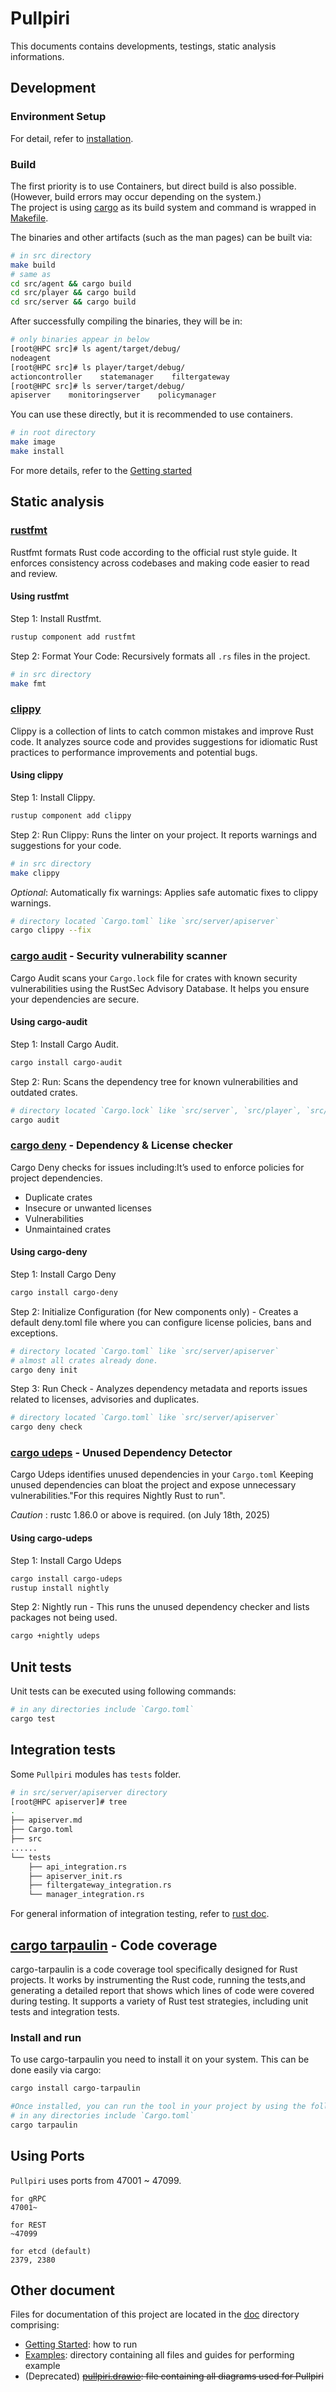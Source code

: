 <!--
SPDX-FileCopyrightText: Copyright 2024 LG Electronics Inc.

SPDX-License-Identifier: Apache-2.0
-->

# Pullpiri

This documents contains developments, testings, static analysis informations.

## Development

### Environment Setup

For detail, refer to [installation](/doc/docs/getting-started.md#installation).

### Build

The first priority is to use Containers, but direct build is also possible. (However, build errors may occur depending on the system.)  
The project is using [cargo](https://doc.rust-lang.org/cargo/) as its build system and command is wrapped in [Makefile](/Makefile).

The binaries and other artifacts (such as the man pages) can be built via:

```bash
# in src directory
make build
# same as
cd src/agent && cargo build
cd src/player && cargo build
cd src/server && cargo build
```

After successfully compiling the binaries, they will be in:

```bash
# only binaries appear in below
[root@HPC src]# ls agent/target/debug/
nodeagent
[root@HPC src]# ls player/target/debug/
actioncontroller    statemanager    filtergateway
[root@HPC src]# ls server/target/debug/
apiserver    monitoringserver    policymanager
```

You can use these directly, but it is recommended to use containers.

```bash
# in root directory
make image
make install
```

For more details, refer to the [Getting started](/doc/docs/getting-started.md)

## Static analysis

### [rustfmt](https://github.com/rust-lang/rustfmt)

Rustfmt formats Rust code according to the official rust style guide.
It enforces consistency across codebases and making code easier to read and review.

#### Using rustfmt

Step 1: Install Rustfmt.

```bash
rustup component add rustfmt 
```

Step 2: Format Your Code: Recursively formats all `.rs` files in the project.

```bash
# in src directory
make fmt
```

### [clippy](https://doc.rust-lang.org/nightly/clippy/)

Clippy is a collection of lints to catch common mistakes and improve Rust code.
It analyzes source code and provides suggestions for idiomatic Rust practices
to performance improvements and potential bugs.

#### Using clippy

Step 1: Install Clippy.

```bash
rustup component add clippy
```

Step 2: Run Clippy: Runs the linter on your project.
It reports warnings and suggestions for your code.

```bash
# in src directory
make clippy
```

*Optional*: Automatically fix warnings: Applies safe automatic fixes to clippy warnings.

```bash
# directory located `Cargo.toml` like `src/server/apiserver`
cargo clippy --fix
```

### [cargo audit](https://crates.io/crates/cargo-audit) - Security vulnerability scanner

Cargo Audit scans your `Cargo.lock` file for crates with known security
vulnerabilities using the RustSec Advisory Database.
It helps you ensure your dependencies are secure.

#### Using cargo-audit

Step 1: Install Cargo Audit.

```bash
cargo install cargo-audit
```

Step 2: Run: Scans the dependency tree for known vulnerabilities and outdated crates.

```bash
# directory located `Cargo.lock` like `src/server`, `src/player`, `src/agent`
cargo audit
```

### [cargo deny](https://crates.io/crates/cargo-deny) - Dependency & License checker

Cargo Deny checks for issues including:It’s used to enforce policies for project dependencies.

- Duplicate crates
- Insecure or unwanted licenses
- Vulnerabilities
- Unmaintained crates

#### Using cargo-deny

Step 1: Install Cargo Deny

```bash
cargo install cargo-deny
```

Step 2: Initialize Configuration (for New components only) -
Creates a default deny.toml file where you can configure license policies, bans and exceptions.

```bash
# directory located `Cargo.toml` like `src/server/apiserver`
# almost all crates already done.
cargo deny init
```

Step 3: Run Check -
Analyzes dependency metadata and reports issues related to licenses, advisories and duplicates.

```bash
# directory located `Cargo.toml` like `src/server/apiserver`
cargo deny check
```

### [cargo udeps](https://crates.io/crates/cargo-udeps) - Unused Dependency Detector

Cargo Udeps identifies unused dependencies in your `Cargo.toml` Keeping unused dependencies can bloat the project and expose unnecessary vulnerabilities."For this requires Nightly Rust to run".

*Caution* : rustc 1.86.0 or above is required. (on July 18th, 2025)

#### Using cargo-udeps

Step 1: Install Cargo Udeps

```bash
cargo install cargo-udeps
rustup install nightly
```

Step 2: Nightly run -
This runs the unused dependency checker and lists packages not being used.

```bash
cargo +nightly udeps
```

## Unit tests

Unit tests can be executed using following commands:

```bash
# in any directories include `Cargo.toml`
cargo test
```

## Integration tests

Some `Pullpiri` modules has `tests` folder.

```bash
# in src/server/apiserver directory
[root@HPC apiserver]# tree
.
├── apiserver.md
├── Cargo.toml
├── src
......
└── tests
    ├── api_integration.rs
    ├── apiserver_init.rs
    ├── filtergateway_integration.rs
    └── manager_integration.rs
```

For general information of integration testing, refer to [rust doc](https://doc.rust-lang.org/rust-by-example/testing/integration_testing.html).

## [cargo tarpaulin](https://crates.io/crates/cargo-tarpaulin) - Code coverage

cargo-tarpaulin is a code coverage tool specifically designed for Rust projects.
It works by instrumenting the Rust code, running the tests,and
generating a detailed report that shows which lines of code were covered during testing.
It supports a variety of Rust test strategies, including unit tests and integration tests.

### Install and run

To use cargo-tarpaulin you need to install it on your system.
This can be done easily via cargo:

```bash
cargo install cargo-tarpaulin

#Once installed, you can run the tool in your project by using the following command:
# in any directories include `Cargo.toml`
cargo tarpaulin
```

## Using Ports

`Pullpiri` uses ports from 47001 ~ 47099.

```Text
for gRPC
47001~

for REST
~47099

for etcd (default)
2379, 2380
```

## Other document

Files for documentation of this project are located in the [doc](/doc/) directory comprising:

- [Getting Started](/doc/docs/getting-started.md): how to run
- [Examples](/examples/README.md): directory containing all files and guides for performing example
- (Deprecated) ~~[pullpiri.drawio](/doc/images/pullpiri.drawio):
file containing all diagrams used for Pullpiri~~
